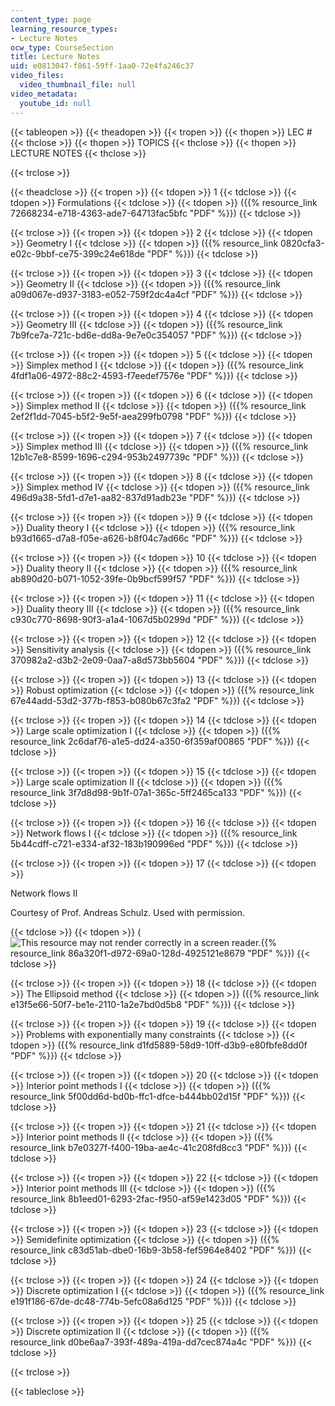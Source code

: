 ```yaml
---
content_type: page
learning_resource_types:
- Lecture Notes
ocw_type: CourseSection
title: Lecture Notes
uid: e0813047-f861-59ff-1aa0-72e4fa246c37
video_files:
  video_thumbnail_file: null
video_metadata:
  youtube_id: null
---
```


{{< tableopen >}}
{{< theadopen >}}
{{< tropen >}}
{{< thopen >}}
LEC #
{{< thclose >}}
{{< thopen >}}
TOPICS
{{< thclose >}}
{{< thopen >}}
LECTURE NOTES
{{< thclose >}}

{{< trclose >}}

{{< theadclose >}}
{{< tropen >}}
{{< tdopen >}}
1
{{< tdclose >}}
{{< tdopen >}}
Formulations
{{< tdclose >}}
{{< tdopen >}}
({{% resource_link 72668234-e718-4363-ade7-64713fac5bfc "PDF" %}})
{{< tdclose >}}

{{< trclose >}}
{{< tropen >}}
{{< tdopen >}}
2
{{< tdclose >}}
{{< tdopen >}}
Geometry I
{{< tdclose >}}
{{< tdopen >}}
({{% resource_link 0820cfa3-e02c-9bbf-ce75-399c24e618de "PDF" %}})
{{< tdclose >}}

{{< trclose >}}
{{< tropen >}}
{{< tdopen >}}
3
{{< tdclose >}}
{{< tdopen >}}
Geometry II
{{< tdclose >}}
{{< tdopen >}}
({{% resource_link a09d067e-d937-3183-e052-759f2dc4a4cf "PDF" %}})
{{< tdclose >}}

{{< trclose >}}
{{< tropen >}}
{{< tdopen >}}
4
{{< tdclose >}}
{{< tdopen >}}
Geometry III
{{< tdclose >}}
{{< tdopen >}}
({{% resource_link 7b9fce7a-721c-bd6e-dd8a-9e7e0c354057 "PDF" %}})
{{< tdclose >}}

{{< trclose >}}
{{< tropen >}}
{{< tdopen >}}
5
{{< tdclose >}}
{{< tdopen >}}
Simplex method I
{{< tdclose >}}
{{< tdopen >}}
({{% resource_link 4fdf1a06-4972-88c2-4593-f7eedef7576e "PDF" %}})
{{< tdclose >}}

{{< trclose >}}
{{< tropen >}}
{{< tdopen >}}
6
{{< tdclose >}}
{{< tdopen >}}
Simplex method II
{{< tdclose >}}
{{< tdopen >}}
({{% resource_link 2ef2f1dd-7045-b5f2-9e5f-aea299fb0798 "PDF" %}})
{{< tdclose >}}

{{< trclose >}}
{{< tropen >}}
{{< tdopen >}}
7
{{< tdclose >}}
{{< tdopen >}}
Simplex method III
{{< tdclose >}}
{{< tdopen >}}
({{% resource_link 12b1c7e8-8599-1696-c294-953b2497739c "PDF" %}})
{{< tdclose >}}

{{< trclose >}}
{{< tropen >}}
{{< tdopen >}}
8
{{< tdclose >}}
{{< tdopen >}}
Simplex method IV
{{< tdclose >}}
{{< tdopen >}}
({{% resource_link 496d9a38-5fd1-d7e1-aa82-837d91adb23e "PDF" %}})
{{< tdclose >}}

{{< trclose >}}
{{< tropen >}}
{{< tdopen >}}
9
{{< tdclose >}}
{{< tdopen >}}
Duality theory I
{{< tdclose >}}
{{< tdopen >}}
({{% resource_link b93d1665-d7a8-f05e-a626-b8f04c7ad66c "PDF" %}})
{{< tdclose >}}

{{< trclose >}}
{{< tropen >}}
{{< tdopen >}}
10
{{< tdclose >}}
{{< tdopen >}}
Duality theory II
{{< tdclose >}}
{{< tdopen >}}
({{% resource_link ab890d20-b071-1052-39fe-0b9bcf599f57 "PDF" %}})
{{< tdclose >}}

{{< trclose >}}
{{< tropen >}}
{{< tdopen >}}
11
{{< tdclose >}}
{{< tdopen >}}
Duality theory III
{{< tdclose >}}
{{< tdopen >}}
({{% resource_link c930c770-8698-90f3-a1a4-1067d5b0299d "PDF" %}})
{{< tdclose >}}

{{< trclose >}}
{{< tropen >}}
{{< tdopen >}}
12
{{< tdclose >}}
{{< tdopen >}}
Sensitivity analysis
{{< tdclose >}}
{{< tdopen >}}
({{% resource_link 370982a2-d3b2-2e09-0aa7-a8d573bb5604 "PDF" %}})
{{< tdclose >}}

{{< trclose >}}
{{< tropen >}}
{{< tdopen >}}
13
{{< tdclose >}}
{{< tdopen >}}
Robust optimization
{{< tdclose >}}
{{< tdopen >}}
({{% resource_link 67e44add-53d2-377b-f853-b080b67c3fa2 "PDF" %}})
{{< tdclose >}}

{{< trclose >}}
{{< tropen >}}
{{< tdopen >}}
14
{{< tdclose >}}
{{< tdopen >}}
Large scale optimization I
{{< tdclose >}}
{{< tdopen >}}
({{% resource_link 2c6daf76-a1e5-dd24-a350-6f359af00865 "PDF" %}})
{{< tdclose >}}

{{< trclose >}}
{{< tropen >}}
{{< tdopen >}}
15
{{< tdclose >}}
{{< tdopen >}}
Large scale optimization II
{{< tdclose >}}
{{< tdopen >}}
({{% resource_link 3f7d8d98-9b1f-07a1-365c-5ff2465ca133 "PDF" %}})
{{< tdclose >}}

{{< trclose >}}
{{< tropen >}}
{{< tdopen >}}
16
{{< tdclose >}}
{{< tdopen >}}
Network flows I
{{< tdclose >}}
{{< tdopen >}}
({{% resource_link 5b44cdff-c721-e334-af32-183b190996ed "PDF" %}})
{{< tdclose >}}

{{< trclose >}}
{{< tropen >}}
{{< tdopen >}}
17
{{< tdclose >}}
{{< tdopen >}}


Network flows II

Courtesy of Prof. Andreas Schulz. Used with permission.


{{< tdclose >}}
{{< tdopen >}}
(![This resource may not render correctly in a screen reader.](/images/inacessible.gif){{% resource_link 86a320f1-d972-69a0-128d-4925121e8679 "PDF" %}})
{{< tdclose >}}

{{< trclose >}}
{{< tropen >}}
{{< tdopen >}}
18
{{< tdclose >}}
{{< tdopen >}}
The Ellipsoid method
{{< tdclose >}}
{{< tdopen >}}
({{% resource_link e13f5e66-50f7-be1e-2110-1a2e7bd0d5b8 "PDF" %}})
{{< tdclose >}}

{{< trclose >}}
{{< tropen >}}
{{< tdopen >}}
19
{{< tdclose >}}
{{< tdopen >}}
Problems with exponentially many constraints
{{< tdclose >}}
{{< tdopen >}}
({{% resource_link d1fd5889-58d9-10ff-d3b9-e80fbfe8dd0f "PDF" %}})
{{< tdclose >}}

{{< trclose >}}
{{< tropen >}}
{{< tdopen >}}
20
{{< tdclose >}}
{{< tdopen >}}
Interior point methods I
{{< tdclose >}}
{{< tdopen >}}
({{% resource_link 5f00dd6d-bd0b-ffc1-dfce-b444bb02d15f "PDF" %}})
{{< tdclose >}}

{{< trclose >}}
{{< tropen >}}
{{< tdopen >}}
21
{{< tdclose >}}
{{< tdopen >}}
Interior point methods II
{{< tdclose >}}
{{< tdopen >}}
({{% resource_link b7e0327f-f400-19ba-ae4c-41c208fd8cc3 "PDF" %}})
{{< tdclose >}}

{{< trclose >}}
{{< tropen >}}
{{< tdopen >}}
22
{{< tdclose >}}
{{< tdopen >}}
Interior point methods III
{{< tdclose >}}
{{< tdopen >}}
({{% resource_link 8b1eed01-6293-2fac-f950-af59e1423d05 "PDF" %}})
{{< tdclose >}}

{{< trclose >}}
{{< tropen >}}
{{< tdopen >}}
23
{{< tdclose >}}
{{< tdopen >}}
Semidefinite optimization
{{< tdclose >}}
{{< tdopen >}}
({{% resource_link c83d51ab-dbe0-16b9-3b58-fef5964e8402 "PDF" %}})
{{< tdclose >}}

{{< trclose >}}
{{< tropen >}}
{{< tdopen >}}
24
{{< tdclose >}}
{{< tdopen >}}
Discrete optimization I
{{< tdclose >}}
{{< tdopen >}}
({{% resource_link e191f186-67de-dc48-774b-5efc08a6d125 "PDF" %}})
{{< tdclose >}}

{{< trclose >}}
{{< tropen >}}
{{< tdopen >}}
25
{{< tdclose >}}
{{< tdopen >}}
Discrete optimization II
{{< tdclose >}}
{{< tdopen >}}
({{% resource_link d0be6aa7-393f-489a-419a-dd7cec874a4c "PDF" %}})
{{< tdclose >}}

{{< trclose >}}

{{< tableclose >}}